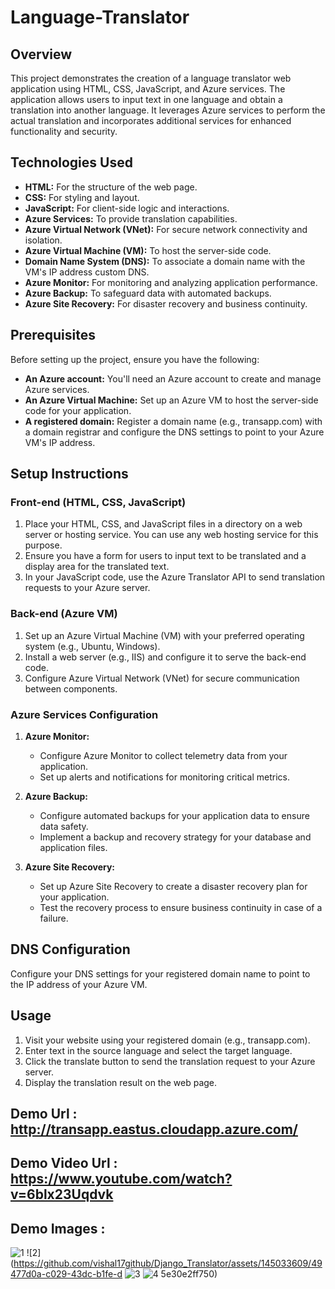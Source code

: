 
# Language-Translator

## Overview

This project demonstrates the creation of a language translator web application using HTML, CSS, JavaScript, and Azure services. The application allows users to input text in one language and obtain a translation into another language. It leverages Azure services to perform the actual translation and incorporates additional services for enhanced functionality and security.

## Technologies Used

- **HTML:** For the structure of the web page.
- **CSS:** For styling and layout.
- **JavaScript:** For client-side logic and interactions.
- **Azure Services:** To provide translation capabilities.
- **Azure Virtual Network (VNet):** For secure network connectivity and isolation.
- **Azure Virtual Machine (VM):** To host the server-side code.
- **Domain Name System (DNS):** To associate a domain name with the VM's IP address custom DNS.
- **Azure Monitor:** For monitoring and analyzing application performance.
- **Azure Backup:** To safeguard data with automated backups.
- **Azure Site Recovery:** For disaster recovery and business continuity.

## Prerequisites

Before setting up the project, ensure you have the following:

- **An Azure account:** You'll need an Azure account to create and manage Azure services.
- **An Azure Virtual Machine:** Set up an Azure VM to host the server-side code for your application.
- **A registered domain:** Register a domain name (e.g., transapp.com) with a domain registrar and configure the DNS settings to point to your Azure VM's IP address.

## Setup Instructions

### Front-end (HTML, CSS, JavaScript)

1. Place your HTML, CSS, and JavaScript files in a directory on a web server or hosting service. You can use any web hosting service for this purpose.
2. Ensure you have a form for users to input text to be translated and a display area for the translated text.
3. In your JavaScript code, use the Azure Translator API to send translation requests to your Azure server.

### Back-end (Azure VM)

1. Set up an Azure Virtual Machine (VM) with your preferred operating system (e.g., Ubuntu, Windows).
2. Install a web server (e.g., IIS) and configure it to serve the back-end code.
3. Configure Azure Virtual Network (VNet) for secure communication between components.

### Azure Services Configuration

1. **Azure Monitor:**
   - Configure Azure Monitor to collect telemetry data from your application.
   - Set up alerts and notifications for monitoring critical metrics.

2. **Azure Backup:**
   - Configure automated backups for your application data to ensure data safety.
   - Implement a backup and recovery strategy for your database and application files.

3. **Azure Site Recovery:**
   - Set up Azure Site Recovery to create a disaster recovery plan for your application.
   - Test the recovery process to ensure business continuity in case of a failure.

## DNS Configuration

Configure your DNS settings for your registered domain name to point to the IP address of your Azure VM.

## Usage

1. Visit your website using your registered domain (e.g., transapp.com).
2. Enter text in the source language and select the target language.
3. Click the translate button to send the translation request to your Azure server.
4. Display the translation result on the web page.


## Demo Url : http://transapp.eastus.cloudapp.azure.com/
## Demo Video Url : https://www.youtube.com/watch?v=6blx23Uqdvk
## Demo Images :
![1](https://github.com/vishal17github/Django_Translator/assets/145033609/cf549dac-ee58-40ae-a963-3bdb03b3d3de)
![2](https://github.com/vishal17github/Django_Translator/assets/145033609/49477d0a-c029-43dc-b1fe-d
![3](https://github.com/vishal17github/Django_Translator/assets/145033609/a51d001f-f867-4239-a411-e7a7d6de25d2)
![4](https://github.com/vishal17github/Django_Translator/assets/145033609/770cdc08-d6fa-4ea1-b269-01ee47f48fd9)
5e30e2ff750)










